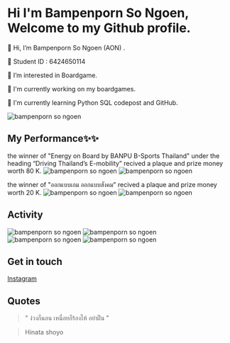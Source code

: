 # Hi I'm Bampenporn So Ngoen, Welcome to my Github profile.

👋 Hi, I’m Bampenporn So Ngoen (AON) . 

👋 Student ID : 6424650114

👀 I’m interested in Boardgame.

🌱 I'm currently working on my boardgames.

🌱 I'm currently learning Python SQL codepost and GitHub.

![bampenporn so ngoen](https://sv1.picz.in.th/images/2021/11/15/uItdMg.jpg)


## My Performance✨✨  

the winner of "Energy on Board by BANPU B-Sports Thailand" under the heading  “Driving Thailand’s E-mobility” 
recived a plaque and prize money worth 80 K. 
![bampenporn so ngoen](https://sv1.picz.in.th/images/2021/11/24/63wpvk.png)
![bampenporn so ngoen](https://sv1.picz.in.th/images/2021/11/24/63wGNv.png)

the winner of "ออกแบบเกม ออกแบบสังคม" recived a plaque and prize money worth 20 K. 
![bampenporn so ngoen](https://sv1.picz.in.th/images/2021/11/24/63wm0V.png)
![bampenporn so ngoen](https://sv1.picz.in.th/images/2021/11/24/63wF2S.png)

## Activity
![bampenporn so ngoen](https://sv1.picz.in.th/images/2021/11/24/631dlW.png)
![bampenporn so ngoen](https://sv1.picz.in.th/images/2021/11/24/631WTg.png)
![bampenporn so ngoen](https://sv1.picz.in.th/images/2021/11/24/631SB1.png)
![bampenporn so ngoen](https://sv1.picz.in.th/images/2021/11/24/631YUy.png)

## Get in touch
[Instagram](https://www.instagram.com/aonny_bb/)<br>

## Quotes
>" ง่วงก็นอน เหนื่อยก็ร้องไห้ อย่าฝืน "

> Hinata shoyo
<!---
bampenporn/bampenporn is a ✨ special ✨ repository because its `README.md` (this file) appears on your GitHub profile.
You can click the Preview link to take a look at your changes.
--->
